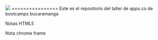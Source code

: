 <img src="http://cymetria.com/images/banner_bucaramanga.png">
================
Este es el repositorio del taller de apps.co de bootcamps bucaramanga

Notas HTML5

Nota chrome frame

  <!--[if lt IE 7]>
            <p class="chromeframe">You are using an <strong>outdated</strong> browser. Please <a href="http://browsehappy.com/">upgrade your browser</a> or <a href="http://www.google.com/chromeframe/?redirect=true">activate Google Chrome Frame</a> to improve your experience.</p>
        <![endif]-->

